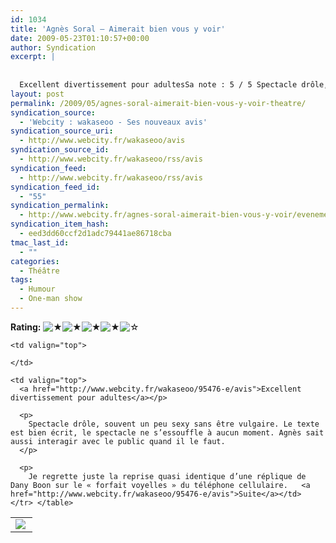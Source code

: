 ```yaml
---
id: 1034
title: 'Agnès Soral – Aimerait bien vous y voir'
date: 2009-05-23T01:10:57+00:00
author: Syndication
excerpt: |
  
   
  Excellent divertissement pour adultesSa note : 5 / 5 Spectacle drôle, souvent un peu sexy sans être vulgaire. Le texte est bien écrit, le spectacle ne s'essouffle à aucun moment. Agnès sait aussi interagi...
layout: post
permalink: /2009/05/agnes-soral-aimerait-bien-vous-y-voir-theatre/
syndication_source:
  - 'Webcity : wakaseoo - Ses nouveaux avis'
syndication_source_uri:
  - http://www.webcity.fr/wakaseoo/avis
syndication_source_id:
  - http://www.webcity.fr/wakaseoo/rss/avis
syndication_feed:
  - http://www.webcity.fr/wakaseoo/rss/avis
syndication_feed_id:
  - "55"
syndication_permalink:
  - http://www.webcity.fr/agnes-soral-aimerait-bien-vous-y-voir/evenement
syndication_item_hash:
  - eed3dd60ccf2d1adc79441ae86718cba
tmac_last_id:
  - ""
categories:
  - Théâtre
tags:
  - Humour
  - One-man show
---
```

**Rating:** ![&#9733;](http://regis.decamps.info/blog/wp-content/plugins/xavins-review-ratings/default/star.png "4/5")![&#9733;](http://regis.decamps.info/blog/wp-content/plugins/xavins-review-ratings/default/star.png "4/5")![&#9733;](http://regis.decamps.info/blog/wp-content/plugins/xavins-review-ratings/default/star.png "4/5")![&#9733;](http://regis.decamps.info/blog/wp-content/plugins/xavins-review-ratings/default/star.png "4/5")![&#9734;](http://regis.decamps.info/blog/wp-content/plugins/xavins-review-ratings/default/blank_star.png "4/5") 

<table border="0">
  <tr>
    <td valign="top">
      <img align="left" src="http://photos.cityvox.com/photos_moyen/156/220/318620.gif" class="imageDefaut borderImage" />
    </td>
    
    <td valign="top">
       
    </td>
    
    <td valign="top">
      <a href="http://www.webcity.fr/wakaseoo/95476-e/avis">Excellent divertissement pour adultes</a></p> 
      
      <p>
        Spectacle drôle, souvent un peu sexy sans être vulgaire. Le texte est bien écrit, le spectacle ne s’essouffle à aucun moment. Agnès sait aussi interagir avec le public quand il le faut.
      </p>
      
      <p>
        Je regrette juste la reprise quasi identique d’une réplique de Dany Boon sur le « forfait voyelles » du téléphone cellulaire.   <a href="http://www.webcity.fr/wakaseoo/95476-e/avis">Suite</a></td> </tr> </table>
